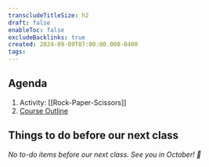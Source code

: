 ```yaml
---
transcludeTitleSize: h2
draft: false
enableToc: false
excludeBacklinks: true
created: 2024-09-09T07:00:00.000-0400
tags:
---
```

## Agenda
1. Activity: [[Rock-Paper-Scissors]]
2. [Course Outline](https://drive.google.com/file/d/1dRBdmlN6Gu955Lw10bWbd8QZ2_GojEEB/view)
	
## Things to do before our next class

*No to-do items before our next class. See you in October! 🍂*